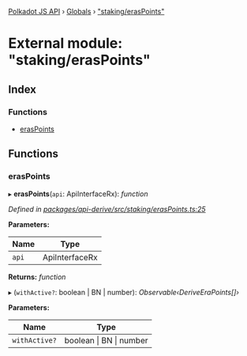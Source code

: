 [Polkadot JS API](../README.md) › [Globals](../globals.md) › ["staking/erasPoints"](_staking_eraspoints_.md)

# External module: "staking/erasPoints"

## Index

### Functions

* [erasPoints](_staking_eraspoints_.md#eraspoints)

## Functions

###  erasPoints

▸ **erasPoints**(`api`: ApiInterfaceRx): *function*

*Defined in [packages/api-derive/src/staking/erasPoints.ts:25](https://github.com/polkadot-js/api/blob/4093ef9ffa/packages/api-derive/src/staking/erasPoints.ts#L25)*

**Parameters:**

Name | Type |
------ | ------ |
`api` | ApiInterfaceRx |

**Returns:** *function*

▸ (`withActive?`: boolean | BN | number): *Observable‹DeriveEraPoints[]›*

**Parameters:**

Name | Type |
------ | ------ |
`withActive?` | boolean &#124; BN &#124; number |
